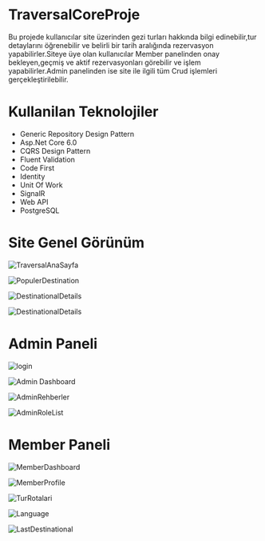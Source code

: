 # TraversalCoreProje
Bu projede kullanıcılar site üzerinden gezi turları hakkında bilgi edinebilir,tur detaylarını öğrenebilir ve belirli bir tarih aralığında rezervasyon yapabilirler.Siteye üye olan kullanıcılar Member panelinden  onay bekleyen,geçmiş ve aktif rezervasyonları görebilir ve işlem yapabilirler.Admin panelinden ise site ile ilgili tüm Crud işlemleri gerçekleştirilebilir.
# Kullanilan Teknolojiler
<ul>
  <li>Generic Repository Design Pattern</li>
  <li>Asp.Net Core 6.0</li>
  <li>CQRS Design Pattern</li>
  <li>Fluent Validation</li>
  <li>Code First</li>
  <li>Identity</li>
  <li>Unit Of Work</li>
  <li>SignalR</li>
  <li>Web API</li>
  <li>PostgreSQL</li>
</ul>

# Site Genel Görünüm
![TraversalAnaSayfa](https://github.com/elfrkn/TraversalCoreProje/assets/101409313/1a205e36-6c79-4980-a4ba-58a856d235ca)

![PopulerDestination](https://github.com/elfrkn/TraversalCoreProje/assets/101409313/eb9af69c-5586-4e2c-96d4-0faa62223bb4)

![DestinationalDetails](https://github.com/elfrkn/TraversalCoreProje/assets/101409313/740c0043-401e-46c9-9efd-0e08838304bc)

![DestinationalDetails](https://github.com/elfrkn/TraversalCoreProje/assets/101409313/f2455bc3-5bb1-43d4-afc8-77a4ad408bc8)

# Admin Paneli
![login](https://github.com/elfrkn/TraversalCoreProje/assets/101409313/c7491af6-6e4f-4231-b756-abfeaf51c3a8)

![Admin Dashboard](https://github.com/elfrkn/TraversalCoreProje/assets/101409313/f41815a5-eb36-4e37-852b-22bdd75eb230)

![AdminRehberler](https://github.com/elfrkn/TraversalCoreProje/assets/101409313/e9bf7d06-3f09-4b6e-af4d-754b647cf252)

![AdminRoleList](https://github.com/elfrkn/TraversalCoreProje/assets/101409313/1e9d024a-71b3-4c82-a6f5-fa74b93792d2)

# Member Paneli
![MemberDashboard](https://github.com/elfrkn/TraversalCoreProje/assets/101409313/f666bff5-c386-4a48-b467-8cbbc18959b3)

![MemberProfile](https://github.com/elfrkn/TraversalCoreProje/assets/101409313/a289bf8c-dfa4-4a1b-8e8a-4bcc76871d66)

![TurRotalari](https://github.com/elfrkn/TraversalCoreProje/assets/101409313/a8d9b195-2eb2-4c9c-93b5-88e196380594)

![Language](https://github.com/elfrkn/TraversalCoreProje/assets/101409313/02e7ed82-645d-4831-a063-14b190e441f3)

![LastDestinational](https://github.com/elfrkn/TraversalCoreProje/assets/101409313/6b9f9d1c-7c2a-4f50-bce1-54108595fb20)










